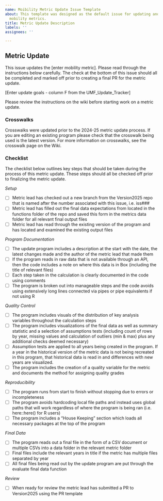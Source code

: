 ```yaml
---
name: Moibility Metric Update Issue Template
about: This template was designed as the default issue for updating and/or changing
  mobility metrics.
title: Metric Update Description
labels: ''
assignees: ''

---
```


## Metric Update

This issue updates the \[enter mobility metric\]. Please read through the instructions below carefully. The check at the bottom of this issue should all be completed and marked off prior to creating a final PR for the metric update.

[Enter update goals - column F from the UMF_Update_Tracker]


Please review the instructions on the wiki before starting work on a metric update.

### Crosswalks

Crosswalks were updated prior to the 2024-25 metric update process. If you are editing an existing program please check that the crosswalk being used is the latest version. For more information on crosswalks, see the crosswalk page on the Wiki.

### Checklist

The checklist below outlines key steps that should be taken during the process of this metric update. These steps should all be checked off prior to finalizing the metric update.

*Setup*
-   [ ] Metric lead has checked out a new branch from the Version2025 repo that is named after the number associated with this issue, i.e. iss###
-   [ ] Metric lead has filled out the final data expectations from located in the functions folder of the repo and saved this form in the metrics data folder for all relevant final output files 
-   [ ] Metric lead has read through the existing version of the program and has located and examined the existing output files  

*Program Documentation* 
-   [ ] The update program includes a description at the start with the date, the latest changes made and the author of the metric lead that made them
-   [ ] If the program reads in raw data that is not available through an API, then the code includes a note on where this data is in Box (including the title of relevant files)
-   [ ] Each step taken in the calculation is clearly documented in the code using comments 
-   [ ] The program is broken out into manageable steps and the code avoids using extensively long lines connected via pipes or pipe equivalents if not using R

*Quality Control*
-   [ ] The program includes visuals of the distribution of key analysis variables throughout the calculation steps
-   [ ] The program includes visualizations of the final data as well as summary statistic and a selection of assumptions tests (including count of rows by year, missing values and calculation of outliers (min & max) plus any additional checks deemed necessary)
-   [ ] Assumption tests are applied to all years being created in the program. If a year in the historical version of the metric data is not being recreated in this program, that historical data is read in and differences with new years are visualized. 
-   [ ] The program includes the creation of a quality variable for the metric and documents the method for assigning quality grades 

*Reproducibility* 
-   [ ] The program runs from start to finish without stopping due to errors or incompleteness 
-   [ ] The program avoids hardcoding local file paths and instead uses global paths that will work regardless of where the program is being ran (i.e. here::here() for R users)
-   [ ] The program includes a “House Keeping” section which loads all necessary packages at the top of the program

*Final Data*
-   [ ] The program reads out a final file in the form of a CSV document or multiple CSVs into a data folder in the relevant metric folder
-   [ ] Final files include the relevant years in title if the metric has multiple files separated by year
-   [ ] All final files being read out by the update program are put through the evaluate final data function 

*Review*
-   [ ] When ready for review the metric lead has submitted a PR to Version2025 using the PR template 
